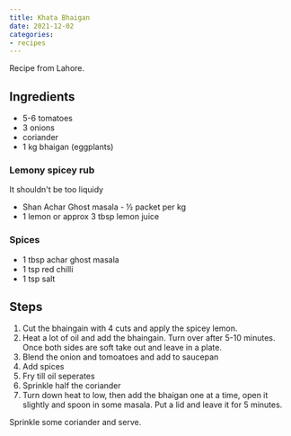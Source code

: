 ```yaml
---
title: Khata Bhaigan
date: 2021-12-02
categories:
- recipes
--- 
```


Recipe from Lahore.

## Ingredients

- 5-6 tomatoes 
- 3 onions 
- coriander
- 1 kg bhaigan (eggplants)

### Lemony spicey rub
It shouldn't be too liquidy
- Shan Achar Ghost masala - ½ packet per kg 
- 1 lemon or approx 3 tbsp lemon juice

### Spices

- 1 tbsp achar ghost masala
- 1 tsp red chilli
- 1 tsp salt

## Steps

1. Cut the bhaingain with 4 cuts and apply the spicey lemon.
2. Heat a lot of oil and add the bhaingain. Turn over after 5-10 minutes. Once both sides are soft take out and leave in a plate.
3. Blend the onion and tomoatoes and add to saucepan
4. Add spices
5. Fry till oil seperates
6. Sprinkle half the coriander
7. Turn down heat to low, then add the bhaigan one at a time, open it slightly and spoon in some masala. Put a lid and leave it for 5 minutes.

Sprinkle some coriander and serve.